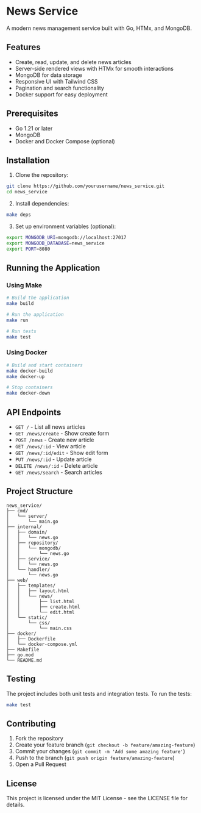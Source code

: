 # News Service

A modern news management service built with Go, HTMx, and MongoDB.

## Features

- Create, read, update, and delete news articles
- Server-side rendered views with HTMx for smooth interactions
- MongoDB for data storage
- Responsive UI with Tailwind CSS
- Pagination and search functionality
- Docker support for easy deployment

## Prerequisites

- Go 1.21 or later
- MongoDB
- Docker and Docker Compose (optional)

## Installation

1. Clone the repository:
```bash
git clone https://github.com/yourusername/news_service.git
cd news_service
```

2. Install dependencies:
```bash
make deps
```

3. Set up environment variables (optional):
```bash
export MONGODB_URI=mongodb://localhost:27017
export MONGODB_DATABASE=news_service
export PORT=8080
```

## Running the Application

### Using Make

```bash
# Build the application
make build

# Run the application
make run

# Run tests
make test
```

### Using Docker

```bash
# Build and start containers
make docker-build
make docker-up

# Stop containers
make docker-down
```

## API Endpoints

- `GET /` - List all news articles
- `GET /news/create` - Show create form
- `POST /news` - Create new article
- `GET /news/:id` - View article
- `GET /news/:id/edit` - Show edit form
- `PUT /news/:id` - Update article
- `DELETE /news/:id` - Delete article
- `GET /news/search` - Search articles

## Project Structure

```
news_service/
├── cmd/
│   └── server/
│       └── main.go
├── internal/
│   ├── domain/
│   │   └── news.go
│   ├── repository/
│   │   └── mongodb/
│   │       └── news.go
│   ├── service/
│   │   └── news.go
│   └── handler/
│       └── news.go
├── web/
│   ├── templates/
│   │   ├── layout.html
│   │   └── news/
│   │       ├── list.html
│   │       ├── create.html
│   │       └── edit.html
│   └── static/
│       └── css/
│           └── main.css
├── docker/
│   ├── Dockerfile
│   └── docker-compose.yml
├── Makefile
├── go.mod
└── README.md
```

## Testing

The project includes both unit tests and integration tests. To run the tests:

```bash
make test
```

## Contributing

1. Fork the repository
2. Create your feature branch (`git checkout -b feature/amazing-feature`)
3. Commit your changes (`git commit -m 'Add some amazing feature'`)
4. Push to the branch (`git push origin feature/amazing-feature`)
5. Open a Pull Request

## License

This project is licensed under the MIT License - see the LICENSE file for details. 
